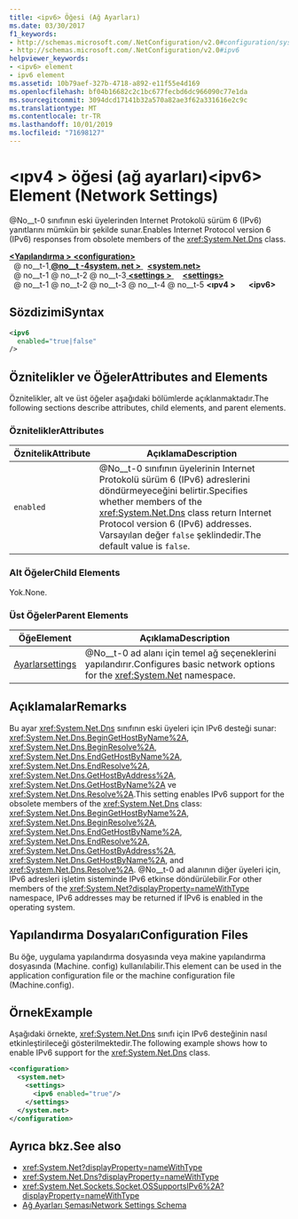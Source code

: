 ```yaml
---
title: <ipv6> Öğesi (Ağ Ayarları)
ms.date: 03/30/2017
f1_keywords:
- http://schemas.microsoft.com/.NetConfiguration/v2.0#configuration/system.net/settings/ipv6
- http://schemas.microsoft.com/.NetConfiguration/v2.0#ipv6
helpviewer_keywords:
- <ipv6> element
- ipv6 element
ms.assetid: 10b79aef-327b-4718-a892-e11f55e4d169
ms.openlocfilehash: bf04b16682c2c1bc677fecbd6dc966090c77e1da
ms.sourcegitcommit: 3094dcd17141b32a570a82ae3f62a331616e2c9c
ms.translationtype: MT
ms.contentlocale: tr-TR
ms.lasthandoff: 10/01/2019
ms.locfileid: "71698127"
---
```

# <a name="ipv6-element-network-settings"></a><span data-ttu-id="61d64-102">\<ıpv4 > öğesi (ağ ayarları)</span><span class="sxs-lookup"><span data-stu-id="61d64-102">\<ipv6> Element (Network Settings)</span></span>
<span data-ttu-id="61d64-103">@No__t-0 sınıfının eski üyelerinden Internet Protokolü sürüm 6 (IPv6) yanıtlarını mümkün bir şekilde sunar.</span><span class="sxs-lookup"><span data-stu-id="61d64-103">Enables Internet Protocol version 6 (IPv6) responses from obsolete members of the <xref:System.Net.Dns> class.</span></span>  
  
[<span data-ttu-id="61d64-104"> **\<Yapılandırma >** </span><span class="sxs-lookup"><span data-stu-id="61d64-104">**\<configuration>**</span></span>](../configuration-element.md)  
<span data-ttu-id="61d64-105">&nbsp; @ no__t-1[ **@no__t -4system. net >** ](system-net-element-network-settings.md)</span><span class="sxs-lookup"><span data-stu-id="61d64-105">&nbsp;&nbsp;[**\<system.net>**](system-net-element-network-settings.md)</span></span>  
<span data-ttu-id="61d64-106">&nbsp; @ no__t-1 @ no__t-2 @ no__t-3[ **\<settings >** ](settings-element-network-settings.md)</span><span class="sxs-lookup"><span data-stu-id="61d64-106">&nbsp;&nbsp;&nbsp;&nbsp;[**\<settings>**](settings-element-network-settings.md)</span></span>  
<span data-ttu-id="61d64-107">&nbsp; @ no__t-1 @ no__t-2 @ no__t-3 @ no__t-4 @ no__t-5 **\<ıpv4 >**</span><span class="sxs-lookup"><span data-stu-id="61d64-107">&nbsp;&nbsp;&nbsp;&nbsp;&nbsp;&nbsp;**\<ipv6>**</span></span>  
  
## <a name="syntax"></a><span data-ttu-id="61d64-108">Sözdizimi</span><span class="sxs-lookup"><span data-stu-id="61d64-108">Syntax</span></span>  
  
```xml  
<ipv6  
  enabled="true|false"  
/>  
```  
  
## <a name="attributes-and-elements"></a><span data-ttu-id="61d64-109">Öznitelikler ve Öğeler</span><span class="sxs-lookup"><span data-stu-id="61d64-109">Attributes and Elements</span></span>  
 <span data-ttu-id="61d64-110">Öznitelikler, alt ve üst öğeler aşağıdaki bölümlerde açıklanmaktadır.</span><span class="sxs-lookup"><span data-stu-id="61d64-110">The following sections describe attributes, child elements, and parent elements.</span></span>  
  
### <a name="attributes"></a><span data-ttu-id="61d64-111">Öznitelikler</span><span class="sxs-lookup"><span data-stu-id="61d64-111">Attributes</span></span>  
  
|<span data-ttu-id="61d64-112">**Öznitelik**</span><span class="sxs-lookup"><span data-stu-id="61d64-112">**Attribute**</span></span>|<span data-ttu-id="61d64-113">**Açıklama**</span><span class="sxs-lookup"><span data-stu-id="61d64-113">**Description**</span></span>|  
|-------------------|---------------------|  
|`enabled`|<span data-ttu-id="61d64-114">@No__t-0 sınıfının üyelerinin Internet Protokolü sürüm 6 (IPv6) adreslerini döndürmeyeceğini belirtir.</span><span class="sxs-lookup"><span data-stu-id="61d64-114">Specifies whether members of the <xref:System.Net.Dns> class return Internet Protocol version 6 (IPv6) addresses.</span></span> <span data-ttu-id="61d64-115">Varsayılan değer `false` şeklindedir.</span><span class="sxs-lookup"><span data-stu-id="61d64-115">The default value is `false`.</span></span>|  
  
### <a name="child-elements"></a><span data-ttu-id="61d64-116">Alt Öğeler</span><span class="sxs-lookup"><span data-stu-id="61d64-116">Child Elements</span></span>  
 <span data-ttu-id="61d64-117">Yok.</span><span class="sxs-lookup"><span data-stu-id="61d64-117">None.</span></span>  
  
### <a name="parent-elements"></a><span data-ttu-id="61d64-118">Üst Öğeler</span><span class="sxs-lookup"><span data-stu-id="61d64-118">Parent Elements</span></span>  
  
|<span data-ttu-id="61d64-119">**Öğe**</span><span class="sxs-lookup"><span data-stu-id="61d64-119">**Element**</span></span>|<span data-ttu-id="61d64-120">**Açıklama**</span><span class="sxs-lookup"><span data-stu-id="61d64-120">**Description**</span></span>|  
|-----------------|---------------------|  
|[<span data-ttu-id="61d64-121">Ayarlar</span><span class="sxs-lookup"><span data-stu-id="61d64-121">settings</span></span>](settings-element-network-settings.md)|<span data-ttu-id="61d64-122">@No__t-0 ad alanı için temel ağ seçeneklerini yapılandırır.</span><span class="sxs-lookup"><span data-stu-id="61d64-122">Configures basic network options for the <xref:System.Net> namespace.</span></span>|  
  
## <a name="remarks"></a><span data-ttu-id="61d64-123">Açıklamalar</span><span class="sxs-lookup"><span data-stu-id="61d64-123">Remarks</span></span>  
 <span data-ttu-id="61d64-124">Bu ayar <xref:System.Net.Dns> sınıfının eski üyeleri için IPv6 desteği sunar: <xref:System.Net.Dns.BeginGetHostByName%2A>, <xref:System.Net.Dns.BeginResolve%2A>, <xref:System.Net.Dns.EndGetHostByName%2A>, <xref:System.Net.Dns.EndResolve%2A>, <xref:System.Net.Dns.GetHostByAddress%2A>, <xref:System.Net.Dns.GetHostByName%2A> ve <xref:System.Net.Dns.Resolve%2A>.</span><span class="sxs-lookup"><span data-stu-id="61d64-124">This setting enables IPv6 support for the obsolete members of the <xref:System.Net.Dns> class: <xref:System.Net.Dns.BeginGetHostByName%2A>, <xref:System.Net.Dns.BeginResolve%2A>, <xref:System.Net.Dns.EndGetHostByName%2A>, <xref:System.Net.Dns.EndResolve%2A>, <xref:System.Net.Dns.GetHostByAddress%2A>, <xref:System.Net.Dns.GetHostByName%2A>, and <xref:System.Net.Dns.Resolve%2A>.</span></span> <span data-ttu-id="61d64-125">@No__t-0 ad alanının diğer üyeleri için, IPv6 adresleri işletim sisteminde IPv6 etkinse döndürülebilir.</span><span class="sxs-lookup"><span data-stu-id="61d64-125">For other members of the <xref:System.Net?displayProperty=nameWithType> namespace, IPv6 addresses may be returned if IPv6 is enabled in the operating system.</span></span>  
  
## <a name="configuration-files"></a><span data-ttu-id="61d64-126">Yapılandırma Dosyaları</span><span class="sxs-lookup"><span data-stu-id="61d64-126">Configuration Files</span></span>  
 <span data-ttu-id="61d64-127">Bu öğe, uygulama yapılandırma dosyasında veya makine yapılandırma dosyasında (Machine. config) kullanılabilir.</span><span class="sxs-lookup"><span data-stu-id="61d64-127">This element can be used in the application configuration file or the machine configuration file (Machine.config).</span></span>  
  
## <a name="example"></a><span data-ttu-id="61d64-128">Örnek</span><span class="sxs-lookup"><span data-stu-id="61d64-128">Example</span></span>  
 <span data-ttu-id="61d64-129">Aşağıdaki örnekte, <xref:System.Net.Dns> sınıfı için IPv6 desteğinin nasıl etkinleştirileceği gösterilmektedir.</span><span class="sxs-lookup"><span data-stu-id="61d64-129">The following example shows how to enable IPv6 support for the <xref:System.Net.Dns> class.</span></span>  
  
```xml  
<configuration>  
  <system.net>  
    <settings>  
      <ipv6 enabled="true"/>  
    </settings>  
  </system.net>  
</configuration>  
```  
  
## <a name="see-also"></a><span data-ttu-id="61d64-130">Ayrıca bkz.</span><span class="sxs-lookup"><span data-stu-id="61d64-130">See also</span></span>

- <xref:System.Net?displayProperty=nameWithType>
- <xref:System.Net.Dns?displayProperty=nameWithType>
- <xref:System.Net.Sockets.Socket.OSSupportsIPv6%2A?displayProperty=nameWithType>
- [<span data-ttu-id="61d64-131">Ağ Ayarları Şeması</span><span class="sxs-lookup"><span data-stu-id="61d64-131">Network Settings Schema</span></span>](index.md)
